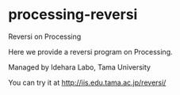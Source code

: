 # processing-reversi
Reversi on Processing

Here we provide a reversi program on Processing.

Managed by Idehara Labo, Tama University

You can try it at http://iis.edu.tama.ac.jp/reversi/
